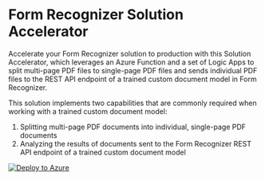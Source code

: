 # Form Recognizer Solution Accelerator

Accelerate your Form Recognizer solution to production with this Solution Accelerator, which leverages an Azure Function and a set of Logic Apps to split multi-page PDF files to single-page PDF files and sends individual PDF files to the REST API endpoint of a trained custom document model in Form Recognizer.

This solution implements two capabilities that are commonly required when working with a trained custom document model: 

  1. Splitting multi-page PDF documents into individual, single-page PDF documents
  2. Analyzing the results of documents sent to the Form Recognizer REST API endpoint of a trained custom document model

[![Deploy to Azure](https://aka.ms/deploytoazurebutton)](https://portal.azure.com/#create/Microsoft.Template/uri/https%3A%2F%2Fraw.githubusercontent.com%2Fstevedem%2FFormRecognizerAccelerator%2Fmain%2Finfrastructure%2Fazuredeploy.json)
